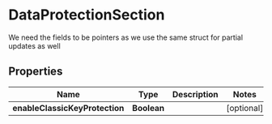 

# DataProtectionSection

We need the fields to be pointers as we use the same struct for partial updates as well
## Properties

Name | Type | Description | Notes
------------ | ------------- | ------------- | -------------
**enableClassicKeyProtection** | **Boolean** |  |  [optional]



